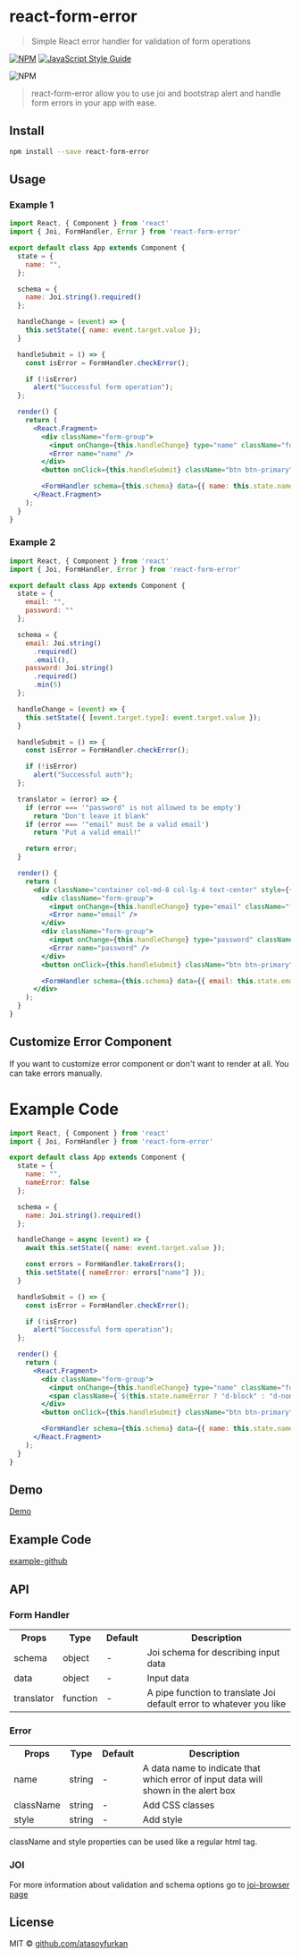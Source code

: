 # react-form-error

> Simple React error handler for validation of form operations 

[![NPM](https://img.shields.io/npm/v/react-form-error.svg)](https://www.npmjs.com/package/react-form-error) [![JavaScript Style Guide](https://img.shields.io/badge/code_style-standard-brightgreen.svg)](https://standardjs.com)

![NPM](https://raw.githubusercontent.com/atasoyfurkan/react-form-error/master/demo.gif)

> react-form-error allow you to use joi and bootstrap alert and handle form errors in your app with ease.

## Install

```bash
npm install --save react-form-error
```

## Usage

### Example 1
```jsx
import React, { Component } from 'react'
import { Joi, FormHandler, Error } from 'react-form-error'

export default class App extends Component {
  state = {
    name: "",
  };

  schema = {
    name: Joi.string().required()
  };

  handleChange = (event) => {
    this.setState({ name: event.target.value });
  }

  handleSubmit = () => {
    const isError = FormHandler.checkError();

    if (!isError)
      alert("Successful form operation");
  };

  render() {
    return (
      <React.Fragment>
        <div className="form-group">
          <input onChange={this.handleChange} type="name" className="form-control" placeholder="Enter your name" />
          <Error name="name" />
        </div>
        <button onClick={this.handleSubmit} className="btn btn-primary">Submit</button>

        <FormHandler schema={this.schema} data={{ name: this.state.name }} />
      </React.Fragment>
    );
  }
}
```

### Example 2
```jsx
import React, { Component } from 'react'
import { Joi, FormHandler, Error } from 'react-form-error'

export default class App extends Component {
  state = {
    email: "",
    password: ""
  };

  schema = {
    email: Joi.string()
      .required()
      .email(),
    password: Joi.string()
      .required()
      .min(5)
  };

  handleChange = (event) => {
    this.setState({ [event.target.type]: event.target.value });
  }

  handleSubmit = () => {
    const isError = FormHandler.checkError();

    if (!isError)
      alert("Successful auth");
  };

  translator = (error) => {
    if (error === '"password" is not allowed to be empty')
      return "Don't leave it blank"
    if (error === '"email" must be a valid email')
      return "Put a valid email!"

    return error;
  }

  render() {
    return (
      <div className="container col-md-8 col-lg-4 text-center" style={{ marginTop: 120 }}>
        <div className="form-group">
          <input onChange={this.handleChange} type="email" className="form-control" placeholder="Enter email" />
          <Error name="email" />
        </div>
        <div className="form-group">
          <input onChange={this.handleChange} type="password" className="form-control" placeholder="Password" />
          <Error name="password" />
        </div>
        <button onClick={this.handleSubmit} className="btn btn-primary">Submit</button>

        <FormHandler schema={this.schema} data={{ email: this.state.email, password: this.state.password }} translator={this.translator} />
      </div>
    );
  }
}
```

## Customize Error Component
If you want to customize error component or don't want to render at all. You can take errors manually.

# Example Code
```jsx
import React, { Component } from 'react'
import { Joi, FormHandler } from 'react-form-error'

export default class App extends Component {
  state = {
    name: "",
    nameError: false
  };

  schema = {
    name: Joi.string().required()
  };

  handleChange = async (event) => {
    await this.setState({ name: event.target.value });

    const errors = FormHandler.takeErrors();
    this.setState({ nameError: errors["name"] });
  }

  handleSubmit = () => {
    const isError = FormHandler.checkError();

    if (!isError)
      alert("Successful form operation");
  };

  render() {
    return (
      <React.Fragment>
        <div className="form-group">
          <input onChange={this.handleChange} type="name" className="form-control" placeholder="Enter your name" />
          <span className={`${this.state.nameError ? "d-block" : "d-none"}`}>Error!!!</span>
        </div>
        <button onClick={this.handleSubmit} className="btn btn-primary">Submit</button>

        <FormHandler schema={this.schema} data={{ name: this.state.name }} />
      </React.Fragment>
    );
  }
}
```

## Demo
[Demo](https://atasoyfurkan.github.io/react-form-error/)


## Example Code
[example-github](https://github.com/atasoyfurkan/react-form-error/tree/master/example)


## API
### Form Handler
<table>
  <tr>
    <th>Props</th>
    <th>Type</th>
    <th>Default</th>
    <th>Description</th>
  </tr>
  <tr>
    <td>schema</td>
    <td>object</td>
    <td>-</td>
    <td>Joi schema for describing input data</td>    
  </tr>
  <tr>
    <td>data</td>
    <td>object</td>
    <td>-</td>
    <td>Input data</td>
  </tr>
  <tr>
    <td>translator</td>
    <td>function</td>
    <td>-</td>
    <td>A pipe function to translate Joi default error to whatever you like</td>
  </tr>
</table>

### Error
<table>
  <tr>
    <th>Props</th>
    <th>Type</th>
    <th>Default</th>
    <th>Description</th>
  </tr>
  <tr>
    <td>name</td>
    <td>string</td>
    <td>-</td>
    <td>A data name to indicate that which error of input data will shown in the alert box</td>    
  </tr>
    <tr>
    <td>className</td>
    <td>string</td>
    <td>-</td>
    <td>Add CSS classes</td>    
  </tr>
    <tr>
    <td>style</td>
    <td>string</td>
    <td>-</td>
    <td>Add style</td>    
  </tr>
</table>

className and style properties can be used like a regular html tag.

### JOI
For more information about validation and schema options go to [joi-browser page](https://www.npmjs.com/package/joi-browser) 

## License

MIT © [github.com/atasoyfurkan](https://github.com/github.com/atasoyfurkan)
